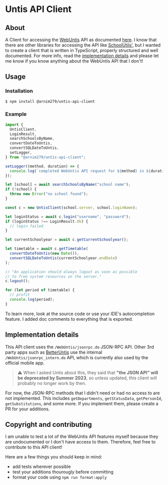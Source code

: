 # Untis API Client

## About

A Client for accessing the [WebUntis](https://untis.com) API as documented [here](https://untis-sr.ch/wp-content/uploads/2019/11/2018-09-20-WebUntis_JSON_RPC_API.pdf).
I know that there are other libraries for accessing the API like [SchoolUtils'](https://github.com/SchoolUtils/WebUntis),
but I wanted to create a client that is written in TypeScript, properly structured and well documented. For more info, read the [implementation details](#implementation-details) and
please let me know if you know anything about the WebUntis API that I don't!

## Usage

### Installation

```bash
$ npm install @arnim279/untis-api-client
```

### Example

```ts
import {
  UntisClient,
  LoginResult,
  searchSchoolsByName,
  convertDateToUntis,
  convertSQLDateToUntis,
  setLogger,
} from "@arnim279/untis-api-client";

setLogger((method, duration) => {
  console.log(`completed WebUntis API request for ${method} in ${duration}ms`);
});

let [school] = await searchSchoolsByName("school name");
if (!school) {
  throw new Error("no school found");
}

const c = new UntisClient(school.server, school.loginName);

let loginStatus = await c.login("username", "password");
if (loginStatus !== LoginResult.Ok) {
  // login failed
}

let currentSchoolyear = await c.getCurrentSchoolyear();

let timetable = await c.getTimetable(
  convertDateToUntis(new Date()),
  convertSQLDateToUntis(currentSchoolyear.endDate)
);

// "An application should always logout as soon as possible
// to free system resources on the server."
c.logout();

for (let period of timetable) {
  // profit
  console.log(period);
}
```

To learn more, look at the source code or use your IDE's autocompletion feature.
I added doc comments to everything that is exported.

## Implementation details

This API client uses the `/WebUntis/jsonrpc.do` JSON-RPC API. Other 3rd party apps such as [BetterUntis](https://github.com/SapuSeven/BetterUntis)
use the internal `/WebUntis/jsonrpc_intern.do` API, which is currently also used by the official mobile app.

> :warning: When I asked Untis about this, they said that **"the JSON API" will be deprecated by Summer 2023**, so unless updated, this client will
> probably no longer work by then.

For now, the JSON-RPC methods that I didn't need or had no access to are not implemented.
This includes `getDepartments`, `getStatusData`, `getPersonId`, `getSubstitutions`, and some more.
If you implement them, please create a PR for your additions.

## Copyright and contributing

I am unable to test a lot of the WebUntis API features myself because
they are undocumented or I don't have access to them.
Therefore, feel free to contribute to this API client!

Here are a few things you should keep in mind:

- add tests wherever possible
- test your additions thourougly before committing
- format your code using `npm run format:apply`
